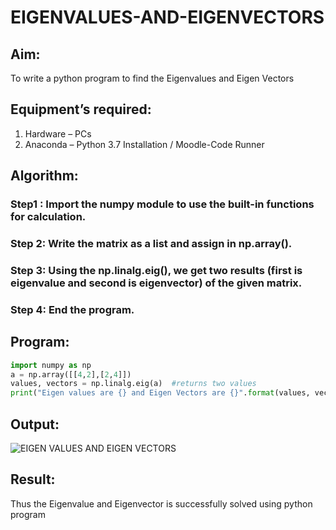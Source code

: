 # EIGENVALUES-AND-EIGENVECTORS
## Aim:
To write a python program to find the Eigenvalues and Eigen Vectors
## Equipment’s required:
1. 	Hardware – PCs
2. 	Anaconda – Python 3.7 Installation / Moodle-Code Runner
## Algorithm:
### Step1 : Import the numpy module to use the built-in functions for calculation.
### Step 2: Write the matrix as a list and assign in np.array().
### Step 3: Using the np.linalg.eig(),  we get two results (first is eigenvalue and second is eigenvector) of the given matrix.
### Step 4: End the program.

## Program:
```python
import numpy as np
a = np.array([[4,2],[2,4]])
values, vectors = np.linalg.eig(a)  #returns two values
print("Eigen values are {} and Eigen Vectors are {}".format(values, vectors))
```

## Output:
![EIGEN VALUES AND EIGEN VECTORS](https://github.com/user-attachments/assets/a73bcb53-f5f2-4f81-857c-d5c3398ae213)


## Result:
Thus the Eigenvalue and Eigenvector is successfully solved using python program
